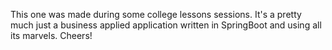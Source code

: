 This one was made during some college lessons sessions.
It's a pretty much just a business applied application written in SpringBoot and using all its marvels. 
Cheers!
